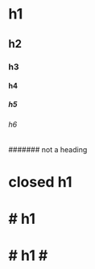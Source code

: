 # h1

## h2

### h3

#### h4

##### h5

###### h6

####### not a heading

# closed h1 #

#

# # h1

# # h1 # #